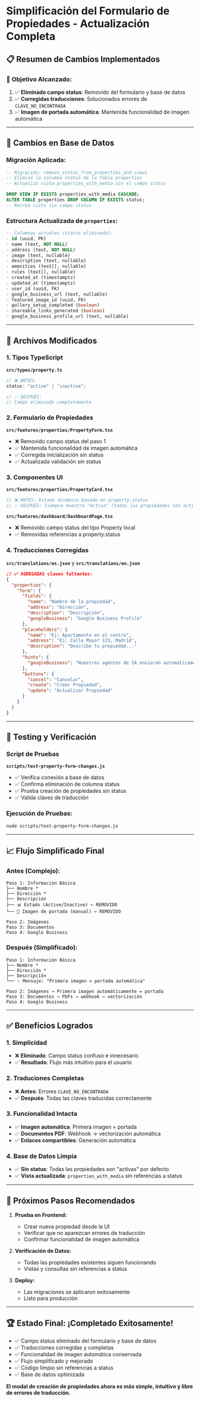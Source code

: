 # Simplificación del Formulario de Propiedades - Actualización Completa

## 📋 Resumen de Cambios Implementados

### 🎯 **Objetivo Alcanzado:**
1. ✅ **Eliminado campo status**: Removido del formulario y base de datos
2. ✅ **Corregidas traducciones**: Solucionados errores de `CLAVE_NO_ENCONTRADA`
3. ✅ **Imagen de portada automática**: Mantenida funcionalidad de imagen automática

---

## 🔄 **Cambios en Base de Datos**

### **Migración Aplicada:**
```sql
-- Migración: remove_status_from_properties_and_views
-- Eliminó la columna status de la tabla properties
-- Actualizó vista properties_with_media sin el campo status

DROP VIEW IF EXISTS properties_with_media CASCADE;
ALTER TABLE properties DROP COLUMN IF EXISTS status;
-- Recreó vista sin campo status
```

### **Estructura Actualizada de `properties`:**
```sql
-- Columnas actuales (status eliminado):
- id (uuid, PK)
- name (text, NOT NULL)
- address (text, NOT NULL)  
- image (text, nullable)
- description (text, nullable)
- amenities (text[], nullable)
- rules (text[], nullable)
- created_at (timestamptz)
- updated_at (timestamptz)
- user_id (uuid, FK)
- google_business_url (text, nullable)
- featured_image_id (uuid, FK)
- gallery_setup_completed (boolean)
- shareable_links_generated (boolean)
- google_business_profile_url (text, nullable)
```

---

## 📁 **Archivos Modificados**

### **1. Tipos TypeScript**
**`src/types/property.ts`**
```typescript
// ❌ ANTES: 
status: "active" | "inactive";

// ✅ DESPUÉS: 
// Campo eliminado completamente
```

### **2. Formulario de Propiedades**
**`src/features/properties/PropertyForm.tsx`**
- ❌ Removido campo status del paso 1
- ✅ Mantenida funcionalidad de imagen automática
- ✅ Corregida inicialización sin status
- ✅ Actualizada validación sin status

### **3. Componentes UI**
**`src/features/properties/PropertyCard.tsx`**
```typescript
// ❌ ANTES: Estado dinámico basado en property.status
// ✅ DESPUÉS: Siempre muestra "Activa" (todas las propiedades son activas por defecto)
```

**`src/features/dashboard/DashboardPage.tsx`**
- ❌ Removido campo status del tipo Property local
- ✅ Removidas referencias a property.status

### **4. Traducciones Corregidas**

**`src/translations/es.json`** y **`src/translations/en.json`**
```json
// ✅ AGREGADAS claves faltantes:
{
  "properties": {
    "form": {
      "fields": {
        "name": "Nombre de la propiedad",
        "address": "Dirección", 
        "description": "Descripción",
        "googleBusiness": "Google Business Profile"
      },
      "placeholders": {
        "name": "Ej: Apartamento en el centro",
        "address": "Ej: Calle Mayor 123, Madrid", 
        "description": "Describe tu propiedad..."
      },
      "hints": {
        "googleBusiness": "Nuestros agentes de IA enviarán automáticamente este enlace..."
      },
      "buttons": {
        "cancel": "Cancelar",
        "create": "Crear Propiedad", 
        "update": "Actualizar Propiedad"
      }
    }
  }
}
```

---

## 🧪 **Testing y Verificación**

### **Script de Pruebas**
**`scripts/test-property-form-changes.js`**
- ✅ Verifica conexión a base de datos
- ✅ Confirma eliminación de columna status
- ✅ Prueba creación de propiedades sin status
- ✅ Valida claves de traducción

### **Ejecución de Pruebas:**
```bash
node scripts/test-property-form-changes.js
```

---

## 📈 **Flujo Simplificado Final**

### **Antes (Complejo):**
```
Paso 1: Información Básica
├── Nombre *
├── Dirección *
├── Descripción  
├── 📊 Estado (Active/Inactive) ← REMOVIDO
└── 📸 Imagen de portada (manual) ← REMOVIDO

Paso 2: Imágenes
Paso 3: Documentos  
Paso 4: Google Business
```

### **Después (Simplificado):**
```
Paso 1: Información Básica  
├── Nombre *
├── Dirección *
├── Descripción
└── 💡 Mensaje: "Primera imagen = portada automática"

Paso 2: Imágenes → Primera imagen automáticamente = portada
Paso 3: Documentos → PDFs → webhook → vectorización
Paso 4: Google Business
```

---

## ✅ **Beneficios Logrados**

### **1. Simplicidad**
- ❌ **Eliminado**: Campo status confuso e innecesario
- ✅ **Resultado**: Flujo más intuitivo para el usuario

### **2. Traduciones Completas**
- ❌ **Antes**: Errores `CLAVE_NO_ENCONTRADA` 
- ✅ **Después**: Todas las claves traducidas correctamente

### **3. Funcionalidad Intacta**
- ✅ **Imagen automática**: Primera imagen = portada
- ✅ **Documentos PDF**: Webhook → vectorización automática
- ✅ **Enlaces compartibles**: Generación automática

### **4. Base de Datos Limpia**
- ✅ **Sin status**: Todas las propiedades son "activas" por defecto
- ✅ **Vista actualizada**: `properties_with_media` sin referencias a status

---

## 🎯 **Próximos Pasos Recomendados**

1. **Prueba en Frontend:**
   - Crear nueva propiedad desde la UI
   - Verificar que no aparezcan errores de traducción
   - Confirmar funcionalidad de imagen automática

2. **Verificación de Datos:**
   - Todas las propiedades existentes siguen funcionando
   - Vistas y consultas sin referencias a status

3. **Deploy:**
   - Las migraciones se aplicaron exitosamente
   - Listo para producción

---

## 🏆 **Estado Final: ¡Completado Exitosamente!**

- ✅ Campo status eliminado del formulario y base de datos
- ✅ Traducciones corregidas y completas  
- ✅ Funcionalidad de imagen automática conservada
- ✅ Flujo simplificado y mejorado
- ✅ Código limpio sin referencias a status
- ✅ Base de datos optimizada

**El modal de creación de propiedades ahora es más simple, intuitivo y libre de errores de traducción.** 